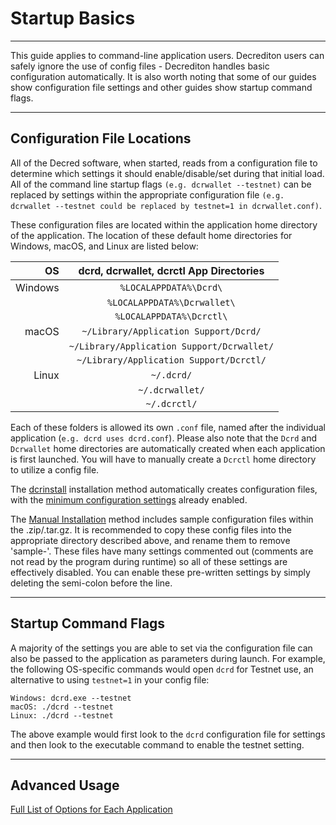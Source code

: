 # Startup Basics

---

This guide applies to command-line application users. Decrediton users can safely ignore the use of config files - Decrediton handles basic configuration automatically. It is also worth noting that some of our guides show configuration file settings and other guides show startup command flags. 

---

## Configuration File Locations

All of the Decred software, when started, reads from a configuration file to determine which settings it should enable/disable/set during that initial load. All of the command line startup flags `(e.g. dcrwallet --testnet)` can be replaced by settings within the appropriate configuration file `(e.g. dcrwallet --testnet could be replaced by testnet=1 in dcrwallet.conf)`.

These configuration files are located within the application home directory of the application. The location of these default home directories for Windows, macOS, and Linux are listed below:

| OS      | dcrd, dcrwallet, dcrctl App Directories    |
| -------:|:------------------------------------------:|
| Windows | `%LOCALAPPDATA%\Dcrd\`                     |
|         | `%LOCALAPPDATA%\Dcrwallet\`                |
|         | `%LOCALAPPDATA%\Dcrctl\`                   |
| macOS   | `~/Library/Application Support/Dcrd/`      |
|         | `~/Library/Application Support/Dcrwallet/` |
|         | `~/Library/Application Support/Dcrctl/`    |
| Linux   | `~/.dcrd/`                                 |
|         | `~/.dcrwallet/`                            |
|         | `~/.dcrctl/`                               |

Each of these folders is allowed its own `.conf` file, named after the individual application (`e.g. dcrd uses dcrd.conf`). Please also note that the `Dcrd` and `Dcrwallet` home directories are automatically created when each application is first launched. You will have to manually create a `Dcrctl` home directory to utilize a config file.

The [dcrinstall](cli-installation.md) installation method automatically creates configuration files, with the [minimum configuration settings](../../advanced/manual-cli-install.md#minimum-configuration) already enabled. 

The [Manual Installation](../../advanced/manual-cli-install.md#installation) method includes sample configuration files within the .zip/.tar.gz. It is recommended to copy these config files into the appropriate directory described above, and rename them to remove 'sample-'. These files have many settings commented out (comments are not read by the program during runtime) so all of these settings are effectively disabled. You can enable these pre-written settings by simply deleting the semi-colon before the line.

---

## Startup Command Flags

A majority of the settings you are able to set via the configuration file can also be passed to the application as parameters during launch. For example, the following OS-specific commands would open `dcrd` for Testnet use, an alternative to using `testnet=1` in your config file:

```no-highlight
Windows: dcrd.exe --testnet
macOS: ./dcrd --testnet
Linux: ./dcrd --testnet
```

The above example would first look to the `dcrd` configuration file for settings and then look to the executable command to enable the testnet setting. 

---

## Advanced Usage

[Full List of Options for Each Application](dcrd-and-dcrwallet-cli-arguments.md)
